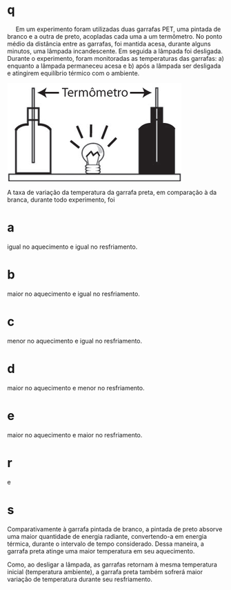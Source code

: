 # q
     Em um experimento foram utilizadas duas garrafas PET, uma pintada de branco e a outra de preto, acopladas cada uma a um termômetro. No ponto médio da distância entre as garrafas, foi mantida acesa, durante alguns minutos, uma lâmpada incandescente. Em seguida a lâmpada foi desligada. Durante o experimento, foram monitoradas as temperaturas das garrafas: a) enquanto a lâmpada permaneceu acesa e b) após a lâmpada ser desligada e atingirem equilíbrio térmico com o ambiente.

![](9c2d18db-e2a9-f10e-e714-a0b84a75b6b1.png)

A taxa de variação da temperatura da garrafa preta, em comparação à da branca, durante todo experimento, foi

# a
igual no aquecimento e igual no resfriamento.

# b
maior no aquecimento e igual no resfriamento.

# c
menor no aquecimento e igual no resfriamento.

# d
maior no aquecimento e menor no resfriamento.

# e
maior no aquecimento e maior no resfriamento.

# r
e

# s
Comparativamente à garrafa pintada de branco, a pintada de preto absorve uma maior quantidade de energia radiante, convertendo-a em energia térmica, durante o intervalo de tempo considerado. Dessa maneira, a garrafa preta atinge uma maior temperatura em seu aquecimento.

Como, ao desligar a lâmpada, as garrafas retornam à mesma temperatura inicial (temperatura ambiente), a garrafa preta também sofrerá maior variação de temperatura durante seu resfriamento.
